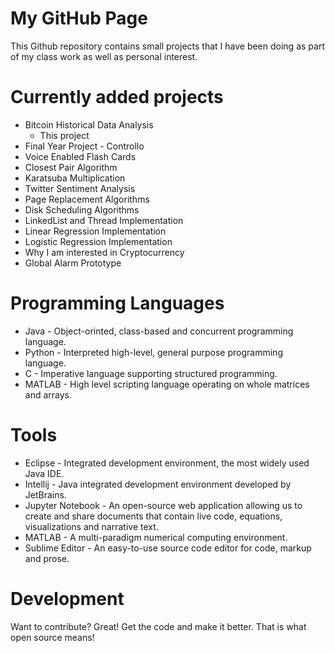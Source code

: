 # My GitHub Page


This Github repository contains small projects that I have been doing as part of my class work as well as personal interest.

# Currently added projects
- Bitcoin Historical Data Analysis
  - This project 
- Final Year Project - Controllo
- Voice Enabled Flash Cards
- Closest Pair Algorithm
- Karatsuba Multiplication
- Twitter Sentiment Analysis
- Page Replacement Algorithms
- Disk Scheduling Algorithms
- LinkedList and Thread Implementation
- Linear Regression Implementation
- Logistic Regression Implementation
- Why I am interested in Cryptocurrency
- Global Alarm Prototype

# Programming Languages
- Java - Object-orinted, class-based and concurrent programming language. 
- Python - Interpreted high-level, general purpose programming language.
- C - Imperative language supporting  structured programming.
- MATLAB - High level scripting language operating on whole matrices and arrays.

# Tools
- Eclipse -  Integrated development environment, the most widely used Java IDE.
- Intellij - Java integrated development environment developed by JetBrains. 
- Jupyter Notebook - An open-source web application allowing us to create and share documents that contain live code, equations, visualizations and narrative text.
- MATLAB - A multi-paradigm numerical computing environment.
- Sublime Editor - An easy-to-use source code editor for code, markup and prose.

# Development
Want to contribute? Great! Get the code and make it better. That is what open source means!
